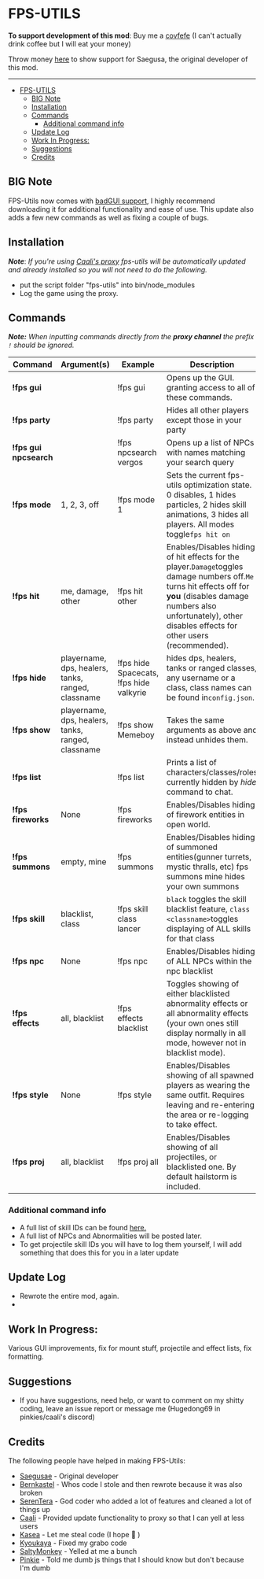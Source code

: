 # FPS-UTILS

  **To support development of this mod**:
    Buy me a [covfefe](https://ko-fi.com/codeagon) (I can't actually drink coffee but I will eat your money)
    
   Throw money [here](https://www.patreon.com/saegusa) to show support for Saegusa, the original developer of this mod.
  ****
- [FPS-UTILS](#fps-utils)
  - [BIG Note](#big-note)
  - [Installation](#installation)
  - [Commands](#commands)
    - [Additional command info](#additional-command-info)
  - [Update Log](#update-log)
  - [Work In Progress:](#work-in-progress)
  - [Suggestions](#suggestions)
  - [Credits](#credits)


## BIG Note
FPS-Utils now comes with [badGUI support](https://github.com/codeagon/badGui), I highly recommend downloading it for additional functionality and ease of use. This update also adds a few new commands as well as fixing a couple of bugs.

## Installation 
***Note***: *If you're using [Caali's proxy](https://discord.gg/maqBmJV) fps-utils will be automatically updated and already installed so you will not need to do the following.*
* put the script folder "fps-utils" into bin/node_modules
* Log the game using the proxy.

## Commands
***Note:*** *When inputting commands directly from the **proxy channel**  the prefix `!` should be ignored.*

Command | Argument(s) | Example | Description
---|---|---|---
**!fps gui** |  | !fps gui| Opens up the GUI. granting access to all of these commands.
**!fps party** |  | !fps party| Hides all other players except those in your party
**!fps gui npcsearch** |  | !fps npcsearch vergos| Opens up a list of NPCs with names matching your search query 
**!fps mode** | 1, 2, 3, off | !fps mode 1| Sets the current fps-utils optimization state. 0 disables, 1 hides particles, 2 hides skill animations, 3 hides all players. All modes toggle`fps hit on`
**!fps hit** | me, damage, other | !fps hit other | Enables/Disables hiding of hit effects for the player.`Damage`toggles damage numbers off.`Me` turns hit effects off for **you** (disables damage numbers also unfortunately), other disables effects for other users (recommended).
**!fps hide** | playername, dps, healers, tanks, ranged, classname | !fps hide Spacecats, !fps hide valkyrie |hides dps, healers, tanks or ranged classes, any username or a class, class names can be found in`config.json`.
**!fps show** | playername, dps, healers, tanks, ranged, classname| !fps show Memeboy | Takes the same arguments as above and instead unhides them.
**!fps list** |  | !fps list |  Prints a list of characters/classes/roles currently hidden by *hide* command to chat.
**!fps fireworks** | None | !fps fireworks | Enables/Disables hiding of firework entities in open world.
**!fps summons** | empty, mine | !fps summons | Enables/Disables hiding of  summoned entities(gunner turrets, mystic thralls, etc) fps summons mine hides your own summons
**!fps skill** | blacklist, class <classname>  | !fps skill class lancer | `black` toggles the skill blacklist feature, `class <classname>`toggles displaying of ALL skills for that class
**!fps npc** | None | !fps npc | Enables/Disables hiding of ALL NPCs within the npc blacklist
**!fps effects** | all, blacklist | !fps effects blacklist | Toggles showing of either blacklisted abnormality effects or all abnormality effects (your own ones still display normally in all mode, however not in blacklist mode).
**!fps style** | None | !fps style | Enables/Disables showing of all spawned players as wearing the same outfit. Requires leaving and re-entering the area or re-logging to take effect.
**!fps proj** | all, blacklist | !fps proj all| Enables/Disables showing of all projectiles, or blacklisted one. By default hailstorm is included.

### Additional command info
*  A full list of skill IDs can be found [here.](https://github.com/pinkipi/skill-prediction/blob/master/config/skills.js)
*  A full list of NPCs and Abnormalities will be posted later.
*  To get projectile skill IDs you will have to log them yourself, I will add something that does this for you in a later update
  
## Update Log
* Rewrote the entire mod, again.
* 
## Work In Progress:
Various GUI improvements, fix for mount stuff, projectile and effect lists, fix formatting.

## Suggestions
* If you have suggestions, need help, or want to comment on my shitty coding, leave an issue report or message me (Hugedong69 in pinkies/caali's discord)

## Credits
The following people have helped in making FPS-Utils:
- [Saegusae](https://github.com/Saegusae/) - Original developer
- [Bernkastel](https://github.com/Bernkastel-0/) - Whos code I stole and then rewrote because it was also broken
- [SerenTera](https://github.com/SerenTera) - God coder who added a lot of features and cleaned a lot of things up
- [Caali](https://github.com/hackerman-caali/) - Provided update functionality to proxy so that I can yell at less users
- [Kasea](https://github.com/Kaseaa/) - Let me steal code (I hope :eyes: )
- [Kyoukaya](https://github.com/kyoukaya) - Fixed my grabo code
- [SaltyMonkey](https://github.com/SaltyMonkey) - Yelled at me a bunch
- [Pinkie](https://github.com/pinkipi/) - Told me dumb js things that I should know but don't because I'm dumb
